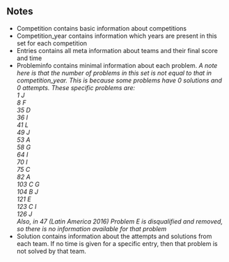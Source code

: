 ## Notes
* Competition contains basic information about competitions
* Competition_year contains information which years are present in this set for each competition
* Entries contains all meta information about teams and their final score and time
* Probleminfo contains minimal information about each problem. _A note here is that the number of problems in this set is not equal to that in competition_year. This is because some problems have 0 solutions and 0 attempts. These specific problems are: <br />
1 J <br />
8 F <br />
35 D <br />
36 I <br />
41 L <br />
49 J <br />
53 A <br />
58 G <br />
64 I <br />
70 I <br />
75 C <br />
82 A <br />
103 C G <br />
104 B J <br />
121 E <br />
123 C I <br />
126 J <br />
Also, in 47 (Latin America 2016) Problem E is disqualified and removed, so there is no information available for that problem_
* Solution contains information about the attempts and solutions from each team. If no time is given for a specific entry, then that problem is not solved by that team.
